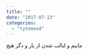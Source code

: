 ```yaml
---
title: ""
date: "2017-07-13"
categories: 
  - "tytomood"
---
```


ماییم و لبالب شدن از یار و دگر هیچ
